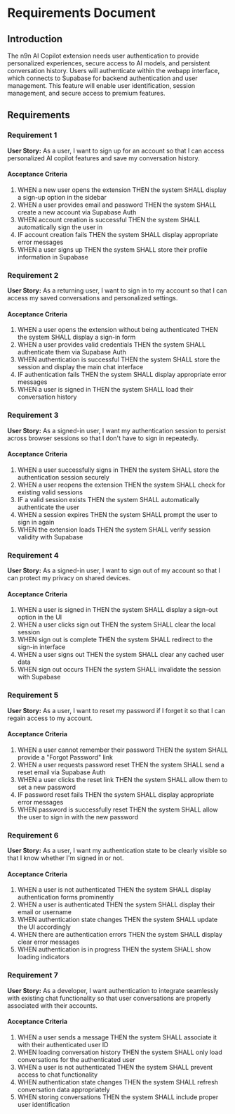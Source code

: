 # Requirements Document

## Introduction

The n9n AI Copilot extension needs user authentication to provide personalized experiences, secure access to AI models, and persistent conversation history. Users will authenticate within the webapp interface, which connects to Supabase for backend authentication and user management. This feature will enable user identification, session management, and secure access to premium features.

## Requirements

### Requirement 1

**User Story:** As a user, I want to sign up for an account so that I can access personalized AI copilot features and save my conversation history.

#### Acceptance Criteria

1. WHEN a new user opens the extension THEN the system SHALL display a sign-up option in the sidebar
2. WHEN a user provides email and password THEN the system SHALL create a new account via Supabase Auth
3. WHEN account creation is successful THEN the system SHALL automatically sign the user in
4. IF account creation fails THEN the system SHALL display appropriate error messages
5. WHEN a user signs up THEN the system SHALL store their profile information in Supabase

### Requirement 2

**User Story:** As a returning user, I want to sign in to my account so that I can access my saved conversations and personalized settings.

#### Acceptance Criteria

1. WHEN a user opens the extension without being authenticated THEN the system SHALL display a sign-in form
2. WHEN a user provides valid credentials THEN the system SHALL authenticate them via Supabase Auth
3. WHEN authentication is successful THEN the system SHALL store the session and display the main chat interface
4. IF authentication fails THEN the system SHALL display appropriate error messages
5. WHEN a user is signed in THEN the system SHALL load their conversation history

### Requirement 3

**User Story:** As a signed-in user, I want my authentication session to persist across browser sessions so that I don't have to sign in repeatedly.

#### Acceptance Criteria

1. WHEN a user successfully signs in THEN the system SHALL store the authentication session securely
2. WHEN a user reopens the extension THEN the system SHALL check for existing valid sessions
3. IF a valid session exists THEN the system SHALL automatically authenticate the user
4. WHEN a session expires THEN the system SHALL prompt the user to sign in again
5. WHEN the extension loads THEN the system SHALL verify session validity with Supabase

### Requirement 4

**User Story:** As a signed-in user, I want to sign out of my account so that I can protect my privacy on shared devices.

#### Acceptance Criteria

1. WHEN a user is signed in THEN the system SHALL display a sign-out option in the UI
2. WHEN a user clicks sign out THEN the system SHALL clear the local session
3. WHEN sign out is complete THEN the system SHALL redirect to the sign-in interface
4. WHEN a user signs out THEN the system SHALL clear any cached user data
5. WHEN sign out occurs THEN the system SHALL invalidate the session with Supabase

### Requirement 5

**User Story:** As a user, I want to reset my password if I forget it so that I can regain access to my account.

#### Acceptance Criteria

1. WHEN a user cannot remember their password THEN the system SHALL provide a "Forgot Password" link
2. WHEN a user requests password reset THEN the system SHALL send a reset email via Supabase Auth
3. WHEN a user clicks the reset link THEN the system SHALL allow them to set a new password
4. IF password reset fails THEN the system SHALL display appropriate error messages
5. WHEN password is successfully reset THEN the system SHALL allow the user to sign in with the new password

### Requirement 6

**User Story:** As a user, I want my authentication state to be clearly visible so that I know whether I'm signed in or not.

#### Acceptance Criteria

1. WHEN a user is not authenticated THEN the system SHALL display authentication forms prominently
2. WHEN a user is authenticated THEN the system SHALL display their email or username
3. WHEN authentication state changes THEN the system SHALL update the UI accordingly
4. WHEN there are authentication errors THEN the system SHALL display clear error messages
5. WHEN authentication is in progress THEN the system SHALL show loading indicators

### Requirement 7

**User Story:** As a developer, I want authentication to integrate seamlessly with existing chat functionality so that user conversations are properly associated with their accounts.

#### Acceptance Criteria

1. WHEN a user sends a message THEN the system SHALL associate it with their authenticated user ID
2. WHEN loading conversation history THEN the system SHALL only load conversations for the authenticated user
3. WHEN a user is not authenticated THEN the system SHALL prevent access to chat functionality
4. WHEN authentication state changes THEN the system SHALL refresh conversation data appropriately
5. WHEN storing conversations THEN the system SHALL include proper user identification